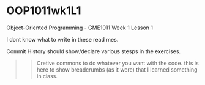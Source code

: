 # OOP1011wk1L1
Object-Oriented Programming - GME1011 Week 1 Lesson 1

I dont know what to write in these read mes.

Commit History should show/declare various stesps in the exercises.

>> Cretive commons to do whatever you want with the code. this is here to show breadcrumbs (as it were) that I learned something in class.
